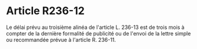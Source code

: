 # Article R236-12

Le délai prévu au troisième alinéa de l'article L. 236-13 est de trois mois à compter de la dernière formalité de publicité ou de l'envoi de la lettre simple ou recommandée prévue à l'article R. 236-11.
